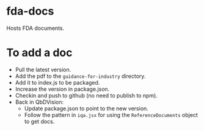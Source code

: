 # fda-docs
Hosts FDA documents.

# To add a doc
* Pull the latest version.
* Add the pdf to the `guidance-for-industry` directory.
* Add it to index.js to be packaged.
* Increase the version in package.json.
* Checkin and push to github (no need to publish to npm).
* Back in QbDVision:
  * Update package.json to point to the new version.
  * Follow the pattern in `iqa.jsx` for using the `ReferenceDocuments` object to get docs.


